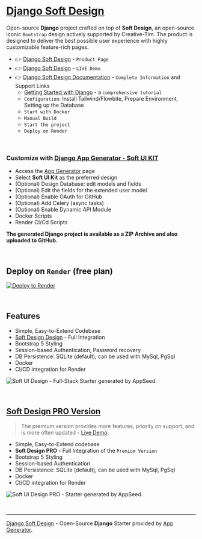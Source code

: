 
# [Django Soft Design](https://app-generator.dev/product/soft-ui-design/django/)

Open-source **Django** project crafted on top of **Soft Design**, an open-source iconic `Bootstrap` design actively supported by Creative-Tim.
The product is designed to deliver the best possible user experience with highly customizable feature-rich pages. 

- 👉 [Django Soft Design](https://app-generator.dev/product/soft-ui-design/django/) - `Product Page`
- 👉 [Django Soft Design](https://django-soft-ui-free.appseed-srv1.com/) - `LIVE Demo` 
- 👉 [Django Soft Design Documentation](https://app-generator.dev/docs/products/django/soft-ui-design/index.html) - `Complete Information` and Support Links
  - [Getting Started with Django](https://app-generator.dev/docs/technologies/django/index.html) - a `comprehensive tutorial`
  - `Configuration`: Install Tailwind/Flowbite, Prepare Environment, Setting up the Database 
  - `Start with Docker`
  - `Manual Build`
  - `Start the project`
  - `Deploy on Render`
 
<br />

### Customize with [Django App Generator - Soft UI KIT](https://app-generator.dev/tools/django-generator/soft-kit/)

- Access the [App Generator](https://app-generator.dev/tools/django-generator/) page
- Select **Soft UI Kit** as the preferred design
- (Optional) Design Database: edit models and fields
- (Optional) Edit the fields for the extended user model
- (Optional) Enable OAuth for GitHub
- (Optional) Add Celery (async tasks)
- (Optional) Enable Dynamic API Module
- Docker Scripts
- Render CI/Cd Scripts

**The generated Django project is available as a ZIP Archive and also uploaded to GitHub.**

<br />

## Deploy on `Render` (free plan)

[![Deploy to Render](https://render.com/images/deploy-to-render-button.svg)](https://render.com/deploy)

<br /> 

## Features

- Simple, Easy-to-Extend Codebase
- [Soft Design Design](https://app-generator.dev/docs/templates/bootstrap/soft-ui-design.html) - Full Integration 
- Bootstrap 5 Styling 
- Session-based Authentication, Password recovery
- DB Persistence: SQLite (default), can be used with MySql, PgSql
- Docker 
- CI/CD integration for Render 

![Soft UI Design - Full-Stack Starter generated by AppSeed.](https://user-images.githubusercontent.com/51070104/168812602-e35bad42-823f-4d3e-9d13-87a6c06c5a63.png)

<br />

## [Soft Design PRO Version](https://app-generator.dev/product/soft-ui-design-pro/django/)

> The premium version provides more features, priority on support, and is more often updated - [Live Demo](https://django-soft-design-enh.appseed-srv1.com/).

- Simple, Easy-to-Extend codebase
- **Soft Design PRO** - Full Integration of the `Premium Version` 
- Bootstrap 5 Styling 
- Session-based Authentication
- DB Persistence: SQLite (default), can be used with MySql, PgSql
- Docker 
- CI/CD integration for Render 

![Soft UI Design PRO - Starter generated by AppSeed.](https://user-images.githubusercontent.com/51070104/168812715-52e036b7-582d-4851-9657-6b1f99727619.png)

<br />

---
[Django Soft Design](https://app-generator.dev/product/soft-ui-design/django/) - Open-Source **Django** Starter provided by [App Generator](https://app-generator.dev).
